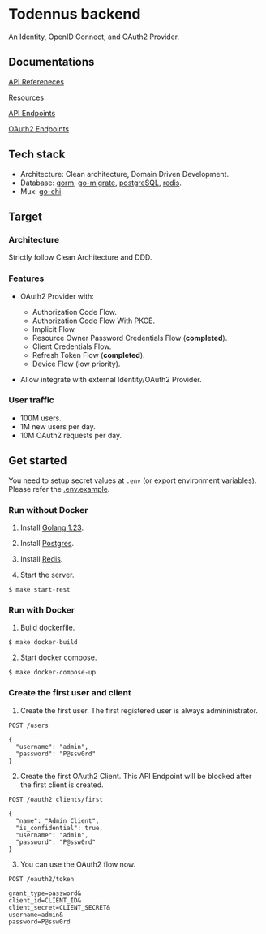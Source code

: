 # Todennus backend

An Identity, OpenID Connect, and OAuth2 Provider.

## Documentations

[API Refereneces](./docs/references.md)

[Resources](./docs/resources.md)

[API Endpoints](./docs/endpoints.md)

[OAuth2 Endpoints](./docs/oauth2_endpoints.md)

## Tech stack

- Architecture: Clean architecture, Domain Driven Development.
- Database: [gorm](https://github.com/go-gorm/gorm), [go-migrate](https://github.com/golang-migrate/migrate), [postgreSQL](https://www.postgresql.org/), [redis](https://redis.io/).
- Mux: [go-chi](https://github.com/go-chi/chi).

## Target

### Architecture

Strictly follow Clean Architecture and DDD.

### Features

- OAuth2 Provider with:
  + Authorization Code Flow.
  + Authorization Code Flow With PKCE.
  + Implicit Flow.
  + Resource Owner Password Credentials Flow (**completed**).
  + Client Credentials Flow.
  + Refresh Token Flow (**completed**).
  + Device Flow (low priority).

- Allow integrate with external Identity/OAuth2 Provider.

### User traffic

- 100M users.
- 1M new users per day.
- 10M OAuth2 requests per day.

## Get started

You need to setup secret values at `.env` (or export environment variables).
Please refer the [.env.example](./.env.example).

###  Run without Docker

1. Install [Golang 1.23](https://go.dev/doc/install).

2. Install [Postgres](https://www.postgresql.org/download/).

3. Install [Redis](https://redis.io/docs/latest/operate/oss_and_stack/install/install-redis/).

4. Start the server.

```shell
$ make start-rest
```

### Run with Docker

1. Build dockerfile.

```shell
$ make docker-build
```

2. Start docker compose.

```shell
$ make docker-compose-up
```

### Create the first user and client

1. Create the first user. The first registered user is always admininistrator.

```
POST /users

{
  "username": "admin",
  "password": "P@ssw0rd"
}
```

2. Create the first OAuth2 Client. This API Endpoint will be blocked after the
first client is created.

```
POST /oauth2_clients/first

{
  "name": "Admin Client",
  "is_confidential": true,
  "username": "admin",
  "password": "P@ssw0rd"
}
```

3. You can use the OAuth2 flow now.

```
POST /oauth2/token

grant_type=password&
client_id=CLIENT_ID&
client_secret=CLIENT_SECRET&
username=admin&
password=P@ssw0rd
```
